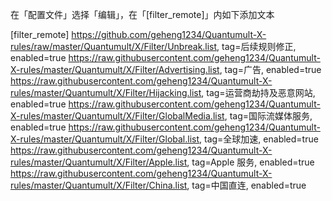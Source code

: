 在「配置文件」选择「编辑」，在「[filter_remote]」内如下添加文本

[filter_remote]
https://github.com/geheng1234/Quantumult-X-rules/raw/master/Quantumult/X/Filter/Unbreak.list, tag=后续规则修正, enabled=true
https://raw.githubusercontent.com/geheng1234/Quantumult-X-rules/master/Quantumult/X/Filter/Advertising.list, tag=广告, enabled=true
https://raw.githubusercontent.com/geheng1234/Quantumult-X-rules/master/Quantumult/X/Filter/Hijacking.list, tag=运营商劫持及恶意网站, enabled=true
https://raw.githubusercontent.com/geheng1234/Quantumult-X-rules/master/Quantumult/X/Filter/GlobalMedia.list, tag=国际流媒体服务, enabled=true
https://raw.githubusercontent.com/geheng1234/Quantumult-X-rules/master/Quantumult/X/Filter/Global.list, tag=全球加速, enabled=true
https://raw.githubusercontent.com/geheng1234/Quantumult-X-rules/master/Quantumult/X/Filter/Apple.list, tag=Apple 服务, enabled=true
https://raw.githubusercontent.com/geheng1234/Quantumult-X-rules/master/Quantumult/X/Filter/China.list, tag=中国直连, enabled=true

